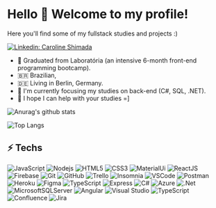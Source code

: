 
<h1> Hello 👋 Welcome to my profile! </h1>

Here you'll find some of my fullstack studies and projects :)


[![Linkedin: Caroline Shimada](https://img.shields.io/badge/-Linkedin-blue?style=flat-square&logo=Linkedin&logoColor=white&link=https://www.linkedin.com/in/caroline-shimada-salewski/)](https://www.linkedin.com/in/caroline-shimada-salewski/)


* 🔭 Graduated from Laboratória (an intensive 6-month front-end programming bootcamp).
* 🇧🇷  Brazilian, 
* 🇩🇪 Living in Berlin, Germany.
* 🌱 I'm currently focusing my studies on back-end (C#, SQL, .NET).
* 👯 I hope I can help with your studies =]

![Anurag's github stats](https://github-readme-stats.vercel.app/api?username=carolineshimada&show_icons=true&theme=dracula)

![Top Langs](https://github-readme-stats.vercel.app/api/top-langs/?username=carolineshimada&layout=compact) 


## ⚡ Techs

![JavaScript](https://img.shields.io/badge/-JavaScript-black?style=flat-square&logo=javascript)
![Nodejs](https://img.shields.io/badge/-Nodejs-339933?style=flat-square&logo=Node.js&logoColor=white)
![HTML5](https://img.shields.io/badge/-HTML5-E34F26?style=flat-square&logo=html5&logoColor=white)
![CSS3](https://img.shields.io/badge/-CSS3-1572B6?style=flat-square&logo=css3)
![MaterialUi](https://img.shields.io/badge/-Materialui-563D7C?style=flat-square&logo=materialui)
![ReactJS](https://img.shields.io/badge/-React%20JS-CC2927?style=flat-square&logo=react&logoColor=white)
![Firebase](https://img.shields.io/badge/Firebase-FFCA28?style=flat-square&logo=firebase&logoColor=white)
![Git](https://img.shields.io/badge/-Git-black?style=flat-square&logo=git)
![GitHub](https://img.shields.io/badge/-GitHub-181717?style=flat-square&logo=github)
![Trello](https://img.shields.io/badge/-trello-0052CC?style=flat-square&logo=trello)
![Insomnia](https://img.shields.io/badge/-Insomnia-2C2255?style=flat-square&logo=insomnia&logoColor=white)
![VSCode](https://img.shields.io/badge/-VSCode-007ACC?style=flat-square&logo=visual-studio-code&logoColor=white)
![Postman](https://img.shields.io/badge/-Postman-2C2255?style=flat-square&logo=postman&logoColor=white)
![Heroku](https://img.shields.io/badge/-heroku-2C2255?style=flat-square&logo=heroku&logoColor=white)
![Figma](https://img.shields.io/badge/-Figma-black?style=flat-square&logo=figma)
![TypeScript](https://img.shields.io/badge/-typecript-black?style=flat-square&logo=typescript)
![Express](https://img.shields.io/badge/-express-red?style=flat-square&logo=express)
![C#](https://img.shields.io/badge/-csharp-orange?style=flat-square&logo=csharp)
![Azure](https://img.shields.io/badge/azure-blue)
![.Net](https://img.shields.io/badge/.NET-5C2D91?style=for-the-badge&logo=.net&logoColor=white)
![MicrosoftSQLServer](https://img.shields.io/badge/Microsoft%20SQL%20Server-CC2927?style=for-the-badge&logo=microsoft%20sql%20server&logoColor=white)
![Angular](https://img.shields.io/badge/angular-%23DD0031.svg?style=for-the-badge&logo=angular&logoColor=white)
![Visual Studio](https://img.shields.io/badge/Visual%20Studio-5C2D91.svg?style=for-the-badge&logo=visual-studio&logoColor=white)
![TypeScript](https://img.shields.io/badge/typescript-%23007ACC.svg?style=for-the-badge&logo=typescript&logoColor=white)
![Confluence](https://img.shields.io/badge/confluence-%23172BF4.svg?style=for-the-badge&logo=confluence&logoColor=white)
![Jira](https://img.shields.io/badge/jira-%230A0FFF.svg?style=for-the-badge&logo=jira&logoColor=white)

